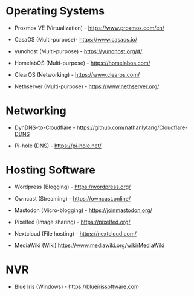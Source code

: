 # Operating Systems

- Proxmox VE (Virtualization) - https://www.proxmox.com/en/

- CasaOS (Multi-purpose)- https://www.casaos.io/

- yunohost (Multi-purpose) - https://yunohost.org/#/

- HomelabOS (Multi-purpose) - https://homelabos.com/

- ClearOS (Networking) - https://www.clearos.com/

- Nethserver (Multi-purpose) - https://www.nethserver.org/


# Networking

- DynDNS-to-Cloudflare - https://github.com/nathanlytang/Cloudflare-DDNS

- Pi-hole (DNS) - https://pi-hole.net/

# Hosting Software

- Wordpress (Blogging) - https://wordpress.org/

- Owncast (Streaming) - https://owncast.online/

- Mastodon (Micro-blogging) - https://joinmastodon.org/

- Pixelfed (Image sharing) - https://pixelfed.org/

- Nextcloud (File hosting) - https://nextcloud.com/

- MediaWiki (Wiki) https://www.mediawiki.org/wiki/MediaWiki



# NVR

- Blue Iris (Windows) - https://blueirissoftware.com

